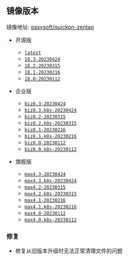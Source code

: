 ## 镜像版本

镜像地址: [easysoft/quickon-zentao](https://hub.docker.com/r/easysoft/quickon-zentao)

- 开源版
  - [`latest`](https://www.zentao.net/download/zentaopms18.3-82231.html)
  - [`18.3-20230424`](https://www.zentao.net/download/zentaopms18.3-82231.html)
  - [`18.2-20230315`](https://www.zentao.net/dynamic/zentaopms18.2-82151.html)
  - [`18.1-20230216`](https://www.zentao.net/download/zentaopms18.1-82069.html)
  - [`18.0-20230112`](https://www.zentao.net/download/zentaopms18.0-81998.html)

- 企业版
  - [`biz8.3-20230424`](https://www.zentao.net/download/biz8.3-82232.html)
  - [`biz8.3.k8s-20230424`](https://www.zentao.net/download/biz8.3-82232.html)
  - [`biz8.2-20230315`](https://www.zentao.net/dynamic/biz8.2-82152.html)
  - [`biz8.2.k8s-20230315`](https://www.zentao.net/dynamic/biz8.2-82152.html)
  - [`biz8.1-20230216`](https://www.zentao.net/download/biz8.1-82070.html)
  - [`biz8.1.k8s-20230216`](https://www.zentao.net/download/biz8.1-82070.html)
  - [`biz8.0-20230112`](https://www.zentao.net/download/zentaopms.biz8.0-81999.html)
  - [`biz8.0.k8s-20230112`](https://www.zentao.net/download/zentaopms.biz8.0-81999.html)

- 旗舰版
  - [`max4.3-20230424`](https://www.zentao.net/download/max4.3-82233.html)
  - [`max4.3.k8s-20230424`](https://www.zentao.net/download/max4.3-82233.html)
  - [`max4.2-20230315`](https://www.zentao.net/dynamic/max4.2-82153.html)
  - [`max4.2.k8s-20230315`](https://www.zentao.net/dynamic/max4.2-82153.html)
  - [`max4.1-20230216`](https://www.zentao.net/download/max4.1-82071.html)
  - [`max4.1.k8s-20230216`](https://www.zentao.net/download/max4.1-82071.html)
  - [`max4.0-20230112`](https://www.zentao.net/download/max4.0-82000.html)
  - [`max4.0.k8s-20230112`](https://www.zentao.net/download/max4.0-82000.html)


### 修复

- 修复从旧版本升级时无法正常清理文件的问题
